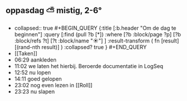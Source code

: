 ## oppasdag ⛅ mistig, 2-6°
- collapsed:: true
  #+BEGIN_QUERY 
  {:title [:b.header "Om de dag te beginnen"]
   :query [:find (pull ?b [*])
     :where 
       [?b :block/page ?p]
       [?b :block/refs ?t]
       [?t :block/name "☀️"]
   ]
   :result-transform ( fn [result] [(rand-nth result)] )
   :collapsed? true
  }
  #+END_QUERY
- [[Taken]]
- 06:29 aankleden
- 11:02 we laten het hierbij. Beroerde documentatie in LogSeq
- 12:52 nu lopen
- 14:11 goed gelopen
- 23:02 nog even lezen in [[Roll]]
- 23:23 nu slapen